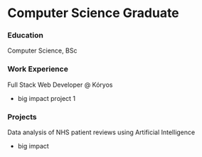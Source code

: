 # Computer Science Graduate

### Education
Computer Science, BSc

### Work Experience
Full Stack Web Developer @ Kóryos
- big impact project 1

### Projects
Data analysis of NHS patient reviews using Artificial Intelligence
- big impact 
